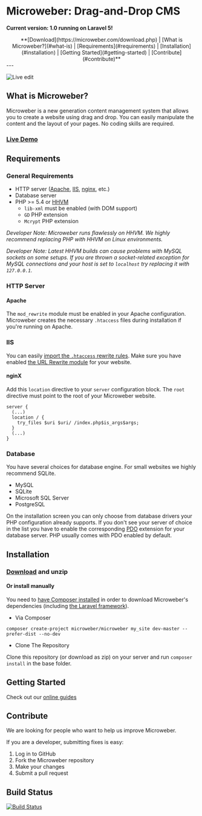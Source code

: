 # Microweber: Drag-and-Drop CMS

**Current version: 1.0 running on Laravel 5!** 

<center>
**[Download](https://microweber.com/download.php) |
[What is Microweber?](#what-is) |
[Requirements](#requirements) |
[Installation](#installation) |
[Getting Started](#getting-started) |
[Contribute](#contribute)**
</center>
---

![Live edit](https://microweber.com/cdn/microweber_screen_1.jpg "")


## What is Microweber? <a name="what-is" />

Microweber is a new generation content management system that allows you to create a website using drag and drop.
You can easily manipulate the content and the layout of your pages. No coding skills are required.

### [Live Demo](http://demo.microweber.org/admin?username=demo&password=demo)

## Requirements <a name="requirements" />

### General Requirements
* HTTP server ([Apache](http://httpd.apache.org/), [IIS](http://www.iis.net/downloads), [nginx](http://nginx.org/en/download.html), etc.)
* Database server
* PHP >= 5.4 or [HHVM](http://docs.hhvm.com/manual/en/install-intro.install.php)
  * `lib-xml` must be enabled (with DOM support)
  * `GD` PHP extension
  * `Mcrypt` PHP extension 

*Developer Note: Microweber runs flawlessly on HHVM. We highly recommend replacing PHP with HHVM on Linux environments.*

*Developer Note: Latest HHVM builds can cause problems with MySQL sockets on some setups. If you are thrown a socket-related exception for MySQL connections and your host is set to `localhost` try replacing it with `127.0.0.1`.*

### HTTP Server

#### Apache
The `mod_rewrite` module must be enabled in your Apache configuration. Microweber creates the necessary `.htaccess` files during installation if you're running on Apache.

### IIS
You can easily [import the `.htaccess` rewrite rules](http://www.iis.net/learn/extensions/url-rewrite-module/importing-apache-modrewrite-rules). Make sure you have enabled [the URL Rewrite module](http://www.iis.net/learn/extensions/url-rewrite-module/using-the-url-rewrite-module) for your website.

#### nginX
Add this `location` directive to your `server` configuration block. The `root` directive must point to the root of your Microweber website.
```
server {
  (...)
  location / {
    try_files $uri $uri/ /index.php$is_args$args;
  }
  (...)
}
```

### Database
You have several choices for database engine. For small websites we highly recommend SQLite.
* MySQL
* SQLite
* Microsoft SQL Server
* PostgreSQL

On the installation screen you can only choose from database drivers your PHP configuration already supports.
If you don't see your server of choice in the list you have to enable the corresponding [PDO](http://php.net/manual/en/book.pdo.php) extension for your database server.
PHP usually comes with PDO enabled by default.

## Installation <a name="installation" />

### [Download](https://microweber.com/download.php) and unzip

#### Or install manually
You need to [have Composer installed](https://getcomposer.org/doc/00-intro.md) in order to download Microweber's dependencies (including [the Laravel framework](http://laravel.com/)).

* Via Composer

`composer create-project microweber/microweber my_site dev-master --prefer-dist --no-dev`

* Clone The Repository

Clone this repository (or download as zip) on your server and run `composer install` in the base folder.

## Getting Started <a name="getting-started" />

Check out our [online guides](http://microweber.com/docs/guides/README.md)

## Contribute <a name="contribute" />
We are looking for people who want to help us improve Microweber. 

If you are a developer, submitting fixes is easy:

1. Log in to GitHub
2. Fork the Microweber repository
3. Make your changes
4. Submit a pull request


## Build Status
[![Build Status](https://api.travis-ci.org/microweber/microweber.svg)](https://travis-ci.org/microweber/microweber)
